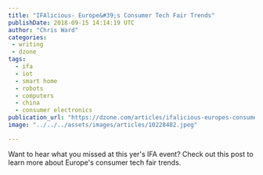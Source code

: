 ```yaml
---
title: "IFAlicious- Europe&#39;s Consumer Tech Fair Trends"
publishDate: 2018-09-15 14:14:19 UTC
author: "Chris Ward"
categories:
 - writing
 - dzone
tags:
  - ifa
  - iot
  - smart home
  - robots
  - computers
  - china
  - consumer electronics
publication_url: "https://dzone.com/articles/ifalicious-europes-consumer-tech-fair-trends"
image: "../../../assets/images/articles/10228482.jpeg"

---
```

Want to hear what you missed at this yer's IFA event? Check out this post to learn more about Europe's consumer tech fair trends.

